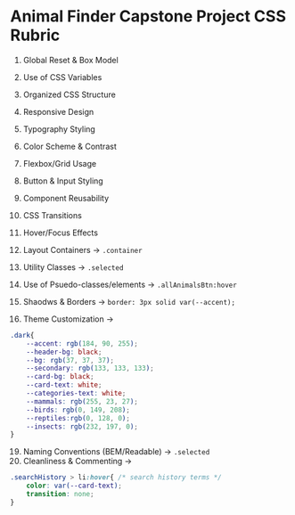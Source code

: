 # Animal Finder Capstone Project CSS Rubric

1. Global Reset & Box Model
2. Use of CSS Variables
3. Organized CSS Structure
4. Responsive Design
5. Typography Styling
6. Color Scheme & Contrast
7. Flexbox/Grid Usage
8. Button & Input Styling
9. Component Reusability
10. CSS Transitions
11. Hover/Focus Effects
12. Layout Containers -> ```.container```

14. Utility Classes -> ```.selected```
15. Use of Psuedo-classes/elements -> ```.allAnimalsBtn:hover```
16. Shaodws & Borders -> ```border: 3px solid var(--accent);```

18. Theme Customization -> 
```css
.dark{
    --accent: rgb(184, 90, 255);
    --header-bg: black;
    --bg: rgb(37, 37, 37);
    --secondary: rgb(133, 133, 133);
    --card-bg: black;
    --card-text: white;
    --categories-text: white;
    --mammals: rgb(255, 23, 27);
    --birds: rgb(0, 149, 208);
    --reptiles:rgb(0, 128, 0);
    --insects: rgb(232, 197, 0);
}
```
19. Naming Conventions (BEM/Readable) -> ```.selected ```
20. Cleanliness & Commenting -> 
```css
.searchHistory > li:hover{ /* search history terms */
    color: var(--card-text);
    transition: none;
}
```